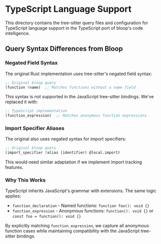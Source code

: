 # TypeScript Language Support

This directory contains the tree-sitter query files and configuration for TypeScript language support in the TypeScript port of bloop's code intelligence.

## Query Syntax Differences from Bloop

### Negated Field Syntax

The original Rust implementation uses tree-sitter's negated field syntax:
```scheme
;; Original bloop query
(function !name)  ;; Matches functions without a name field
```

This syntax is not supported in the JavaScript tree-sitter bindings. We've replaced it with:

```scheme
;; TypeScript implementation
(function_expression)  ;; Matches anonymous function expressions
```

### Import Specifier Aliases

The original also uses negated syntax for import specifiers:

```scheme
;; Original bloop query
(import_specifier !alias (identifier) @local.import)
```

This would need similar adaptation if we implement import tracking features.

### Why This Works

TypeScript inherits JavaScript's grammar with extensions. The same logic applies:

- `function_declaration` - Named functions: `function foo(): void {}`
- `function_expression` - Anonymous functions: `function(): void {}` or `const foo = function(): void {}`

By explicitly matching `function_expression`, we capture all anonymous function cases while maintaining compatibility with the JavaScript tree-sitter bindings.